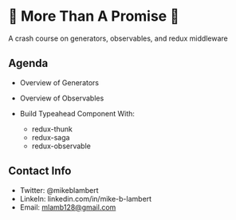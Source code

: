 
# 🎷 More Than A Promise 🎷

A crash course on generators, observables, and redux middleware

## Agenda

- Overview of Generators

- Overview of Observables

- Build Typeahead Component With:

  - redux-thunk
  - redux-saga
  - redux-observable

## Contact Info

- Twitter: @mikeblambert
- LinkeIn: linkedin.com/in/mike-b-lambert
- Email: mlamb128@gmail.com
